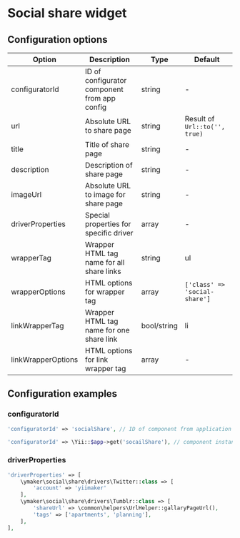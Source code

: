 Social share widget
===================

## Configuration options

| Option            | Description                                   | Type          | Default                       |
|-------------------|-----------------------------------------------|---------------|-------------------------------|
|configuratorId     |ID of configurator component from app config   |string         |-                              |
|url                |Absolute URL to share page                     |string         |Result of `Url::to('', true)`  |
|title              |Title of share page                            |string         |-                              |
|description        |Description of share page                      |string         |-                              |
|imageUrl           |Absolute URL to image for share page           |string         |-                              |
|driverProperties   |Special properties for specific driver         |array          |-                              |
|wrapperTag         |Wrapper HTML tag name for all share links      |string         |ul                             |
|wrapperOptions     |HTML options for wrapper tag                   |array          |`['class' => 'social-share']`  |
|linkWrapperTag     |Wrapper HTML tag name for one share link       |bool/string    |li                             |
|linkWrapperOptions |HTML options for link wrapper tag              |array          |-                              |

## Configuration examples

### configuratorId

```php
'configuratorId' => 'socialShare', // ID of component from application config
```

```php
'configuratorId' => \Yii::$app->get('socailShare'), // component instance
```

### driverProperties

```php
'driverProperties' => [
    \ymaker\social\share\drivers\Twitter::class => [
        'account' => 'yiimaker'
    ],
    \ymaker\social\share\drivers\Tumblr::class => [
        'shareUrl' => \common\helpers\UrlHelper::gallaryPageUrl(),
        'tags' => ['apartments', 'planning'],
    ],
],
```